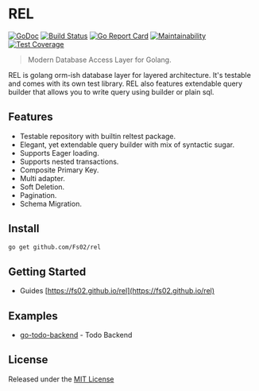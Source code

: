 # REL

[![GoDoc](https://godoc.org/github.com/Fs02/rel?status.svg)](https://godoc.org/github.com/Fs02/rel)
[![Build Status](https://github.com/Fs02/rel/workflows/Build/badge.svg)](https://github.com/Fs02/rel/actions)
[![Go Report Card](https://goreportcard.com/badge/github.com/Fs02/rel)](https://goreportcard.com/report/github.com/Fs02/rel)
[![Maintainability](https://api.codeclimate.com/v1/badges/194611cc82f02edcda6e/maintainability)](https://codeclimate.com/github/Fs02/rel/maintainability)
[![Test Coverage](https://api.codeclimate.com/v1/badges/194611cc82f02edcda6e/test_coverage)](https://codeclimate.com/github/Fs02/rel/test_coverage)

> Modern Database Access Layer for Golang.

REL is golang orm-ish database layer for layered architecture. It's testable and comes with its own test library. REL also features extendable query builder that allows you to write query using builder or plain sql.

## Features

- Testable repository with builtin reltest package.
- Elegant, yet extendable query builder with mix of syntactic sugar.
- Supports Eager loading.
- Supports nested transactions.
- Composite Primary Key.
- Multi adapter.
- Soft Deletion.
- Pagination.
- Schema Migration.

## Install

```bash
go get github.com/Fs02/rel
```

## Getting Started

- Guides [https://fs02.github.io/rel](https://fs02.github.io/rel)

## Examples

- [go-todo-backend](https://github.com/Fs02/go-todo-backend) - Todo Backend

## License

Released under the [MIT License](https://github.com/Fs02/rel/blob/master/LICENSE)
